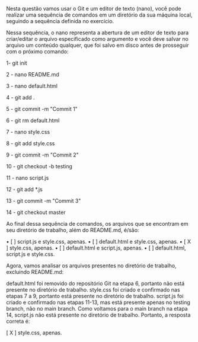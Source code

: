 Nesta questão vamos usar o Git e um editor de texto (nano), você pode realizar uma sequência de comandos em um diretório da sua máquina local, seguindo a sequência definida no exercício. 

Nessa sequência, o nano representa a abertura de um editor de texto para criar/editar o arquivo especificado como argumento e você deve salvar no arquivo um conteúdo qualquer, que foi salvo em disco antes de prosseguir com o próximo comando:

1- git init

2 - nano README.md

3 - nano default.html

4 - git add .

5 - git commit -m "Commit 1"

6 - git rm default.html

7 - nano style.css

8 - git add style.css

9 - git commit -m "Commit 2"

10 - git checkout -b testing

11 - nano script.js

12 - git add *.js

13 - git commit -m "Commit 3"

14 - git checkout master

Ao final dessa sequência de comandos, os arquivos que se encontram em seu diretório de trabalho, além do README.md, é/são:

•	[      ] script.js e style.css, apenas.
•	[      ] default.html e style.css, apenas.
•	[  X  ] style.css, apenas.
•	[      ] default.html e script.js, apenas.
•	[      ] default.html, script.js e style.css.

Agora, vamos analisar os arquivos presentes no diretório de trabalho, excluindo README.md:

default.html foi removido do repositório Git na etapa 6, portanto não está presente no diretório de trabalho.
style.css foi criado e confirmado nas etapas 7 a 9, portanto está presente no diretório de trabalho.
script.js foi criado e confirmado nas etapas 11-13, mas está presente apenas no testing branch, não no main branch. Como voltamos para o main branch na etapa 14, script.js não está presente no diretório de trabalho.
Portanto, a resposta correta é:

[  X  ] style.css, apenas.
